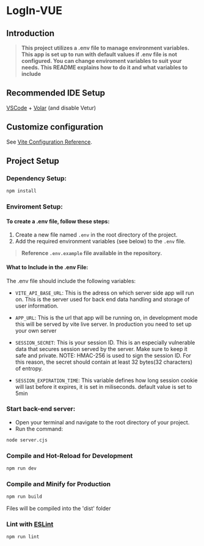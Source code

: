 # LogIn-VUE

## Introduction
 > **This project utilizes a .env file to manage environment variables. This app is set up to run with default values if .env file is not configured. You can change enviroment variables to suit your needs. This README explains how to do it and what variables to include**

## Recommended IDE Setup

[VSCode](https://code.visualstudio.com/) + [Volar](https://marketplace.visualstudio.com/items?itemName=Vue.volar) (and disable Vetur)
## Customize configuration

See [Vite Configuration Reference](https://vitejs.dev/config/).

## Project Setup

### Dependency Setup:

```sh
npm install
```
### Enviroment Setup:   
#### To create a .env file, follow these steps:
1. Create a new file named `.env` in the root directory of the project.
2. Add the required environment variables (see below) to the `.env` file.

> **Reference `.env.example` file available in the repository.**

#### What to Include in the .env File:
The .env file should include the following variables:

- `VITE_API_BASE_URL`: This is the adress on which server side app will run on. This is the server used for back end data handling and storage of user information.

- `APP_URL`: This is the url that app will be running on, in development mode this will be served by vite live server. In production you need to set up your own server

- `SESSION_SECRET`: This is your session ID. This is an especially vulnerable data that secures session served by the server. Make sure to keep it safe and private. NOTE: HMAC-256 is used to sign the session ID. For this reason, the secret should contain at least 32 bytes(32 characters) of entropy.

- `SESSION_EXPIRATION_TIME`: This variable defines how long session cookie will last before it expires, it is set in miliseconds. default value is set to 5min

### Start back-end server:

- Open your terminal and navigate to the root directory of your project.
- Run the command: 

```sh
node server.cjs
```

### Compile and Hot-Reload for Development

```sh
npm run dev
```

### Compile and Minify for Production

```sh
npm run build
```
Files will be compiled into the 'dist' folder

### Lint with [ESLint](https://eslint.org/)

```sh
npm run lint
```
